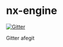 # nx-engine

[![Gitter](https://badges.gitter.im/nx-engine-chat/Lobby.svg)](https://gitter.im/nx-engine-chat/Lobby?utm_source=badge&utm_medium=badge&utm_campaign=pr-badge&utm_content=badge)

Gitter afegit
